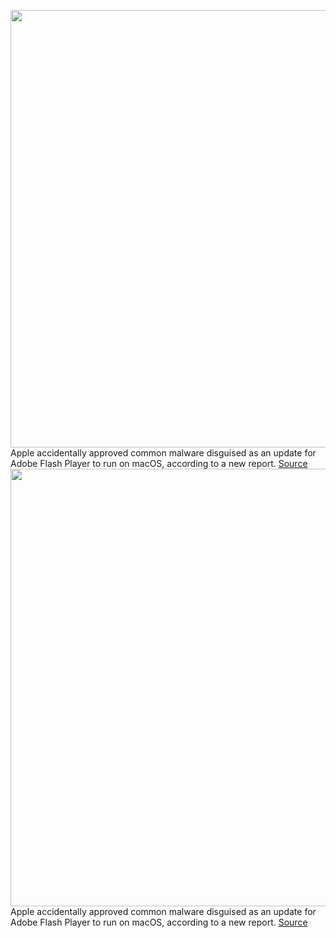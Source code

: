 <img src='https://cdn.vox-cdn.com/thumbor/YuBuJxqxYQOBWOsirgGqR3PPhmc=/0x0:2040x1360/1200x800/filters:focal(857x517:1183x843)/cdn.vox-cdn.com/uploads/chorus_image/image/67323182/acastro_180604_1777_apple_wwdc_0003.0.jpg' width='700px' /><br/>
Apple accidentally approved common malware disguised as an update for Adobe Flash Player to run on macOS, according to a new report.
<a href='https://www.theverge.com/2020/8/31/21408991/apple-approves-common-malware-shlayer-macos-adware'> Source <a/><img src='https://cdn.vox-cdn.com/thumbor/YuBuJxqxYQOBWOsirgGqR3PPhmc=/0x0:2040x1360/1200x800/filters:focal(857x517:1183x843)/cdn.vox-cdn.com/uploads/chorus_image/image/67323182/acastro_180604_1777_apple_wwdc_0003.0.jpg' width='700px' /><br/>
Apple accidentally approved common malware disguised as an update for Adobe Flash Player to run on macOS, according to a new report.
<a href='https://www.theverge.com/2020/8/31/21408991/apple-approves-common-malware-shlayer-macos-adware'> Source <a/>
